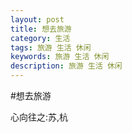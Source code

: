 ```yaml
---
layout: post
title: 想去旅游
category: 生活
tags: 旅游 生活 休闲
keywords: 旅游 生活 休闲
description: 旅游 生活 休闲
---
```

#想去旅游

心向往之:苏,杭
